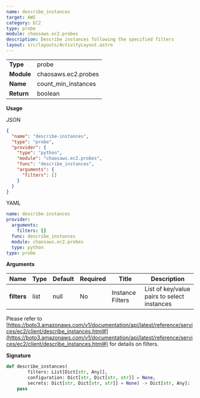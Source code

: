 ```yaml
---
name: describe_instances
target: AWS
category: EC2
type: probe
module: chaosaws.ec2.probes
description: Describe instances following the specified filters
layout: src/layouts/ActivityLayout.astro
---
```


|            |                     |
| ---------- | ------------------- |
| **Type**   | probe               |
| **Module** | chaosaws.ec2.probes |
| **Name**   | count_min_instances |
| **Return** | boolean             |

**Usage**

JSON

```json
{
  "name": "describe-instances",
  "type": "probe",
  "provider": {
    "type": "python",
    "module": "chaosaws.ec2.probes",
    "func": "describe_instances",
    "arguments": {
      "filters": []
    }
  }
}
```

YAML

```yaml
name: describe-instances
provider:
  arguments:
    filters: []
  func: describe_instances
  module: chaosaws.ec2.probes
  type: python
type: probe
```

**Arguments**

| Name        | Type | Default | Required | Title            | Description                                 |
| ----------- | ---- | ------- | -------- | ---------------- | ------------------------------------------- |
| **filters** | list | null    | No       | Instance Filters | List of key/value pairs to select instances |

Please refer to [https://boto3.amazonaws.com/v1/documentation/api/latest/reference/services/ec2/client/describe_instances.html#](https://boto3.amazonaws.com/v1/documentation/api/latest/reference/services/ec2/client/describe_instances.html#) for details on filters.

**Signature**

```python
def describe_instances(
        filters: List[Dict[str, Any]],
        configuration: Dict[str, Dict[str, str]] = None,
        secrets: Dict[str, Dict[str, str]] = None) -> Dict[str, Any]:
    pass

```

